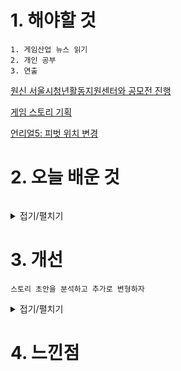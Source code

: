 # 1. 해야할 것
```
1. 게임산업 뉴스 읽기
2. 개인 공부
3. 연출
```
[원신 서울시청년활동지원센터와 공모전 진행](https://www.gamemeca.com/view.php?gid=1744609)

[게임 스토리 기획](https://blog.naver.com/jun990211/220209936590)

[언리얼5: 피벗 위치 변경](https://bloodstrawberry.tistory.com/1160)

# 2. 오늘 배운 것
```

```
<details>
<summary>접기/펼치기</summary>


</details>



# 3. 개선
```
스토리 초안을 분석하고 추가로 변형하자
```
<details>
<summary>접기/펼치기</summary>


</details>



# 4. 느낀점
```

```


